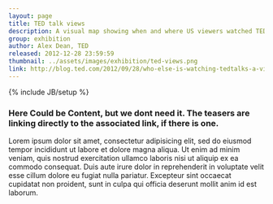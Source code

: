 ```yaml
---
layout: page
title: TED talk views
description: A visual map showing when and where US viewers watched TED talks.
group: exhibition
author: Alex Dean, TED
released: 2012-12-28 23:59:59
thumbnail: ../assets/images/exhibition/ted-views.png
link: http://blog.ted.com/2012/09/28/who-else-is-watching-tedtalks-a-visual-map/
---
```


{% include JB/setup %}

### Here Could be Content, but we dont need it. The teasers are linking directly to the associated link, if there is one.
Lorem ipsum dolor sit amet, consectetur adipisicing elit, sed do eiusmod tempor incididunt ut labore et dolore magna aliqua. Ut enim ad minim veniam, quis nostrud exercitation ullamco laboris nisi ut aliquip ex ea commodo consequat. Duis aute irure dolor in reprehenderit in voluptate velit esse cillum dolore eu fugiat nulla pariatur. Excepteur sint occaecat cupidatat non proident, sunt in culpa qui officia deserunt mollit anim id est laborum.